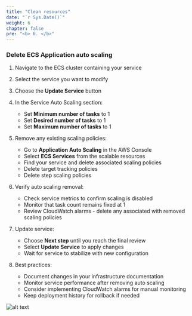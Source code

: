 ```yaml
---
title: "Clean resources"
date: "`r Sys.Date()`"
weight: 6
chapter: false
pre: "<b> 6. </b>"
---
```


### Delete ECS Application auto scaling

1. Navigate to the ECS cluster containing your service

2. Select the service you want to modify

3. Choose the **Update Service** button

4. In the Service Auto Scaling section:
   - Set **Minimum number of tasks** to 1
   - Set **Desired number of tasks** to 1 
   - Set **Maximum number of tasks** to 1

5. Remove any existing scaling policies:
   - Go to **Application Auto Scaling** in the AWS Console
   - Select **ECS Services** from the scalable resources
   - Find your service and delete associated scaling policies
   - Delete target tracking policies
   - Delete step scaling policies

6. Verify auto scaling removal:
   - Check service metrics to confirm scaling is disabled
   - Monitor that task count remains fixed at 1
   - Review CloudWatch alarms - delete any associated with removed scaling policies

7. Update service:
   - Choose **Next step** until you reach the final review
   - Select **Update Service** to apply changes
   - Wait for service to stabilize with new configuration

8. Best practices:
   - Document changes in your infrastructure documentation
   - Monitor service performance after removing auto scaling
   - Consider implementing CloudWatch alarms for manual monitoring
   - Keep deployment history for rollback if needed

![alt text](/images/6-clean-resources/image.png)